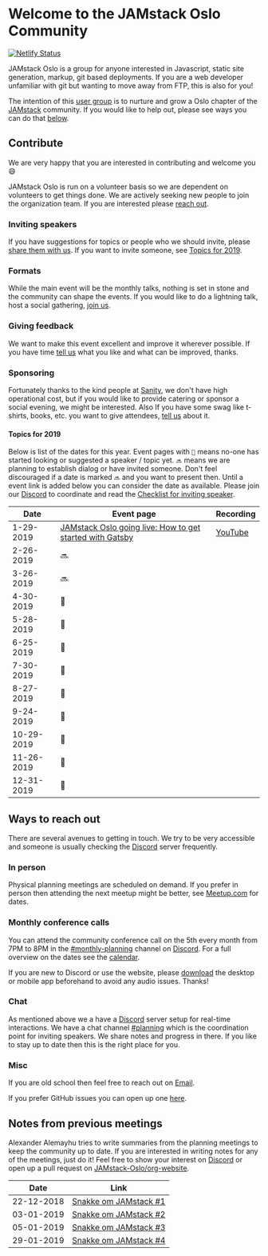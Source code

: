 # Welcome to the JAMstack Oslo Community

[![Netlify Status](https://api.netlify.com/api/v1/badges/0f9acec2-d088-48cd-8e8c-eaa725e0fb01/deploy-status)](https://app.netlify.com/sites/cocky-mclean-5557a9/deploys)

JAMstack Oslo is a group for anyone interested in Javascript, static site
generation, markup, git based deployments. If you are a web developer
unfamiliar with git but wanting to move away from FTP, this is also for you!

The intention of this [user group][2] is to nurture and grow a Oslo chapter of
the [JAMstack][3] community. If you would like to help out, please see ways you
can do that [below](#contribute).

## Contribute

We are very happy that you are interested in contributing and welcome you :smile:

JAMstack Oslo is run on a volunteer basis so we are dependent on volunteers to
get things done. We are actively seeking new people to join the organization
team. If you are interested please [reach out](#ways-to-reach-out).

### Inviting speakers

If you have suggestions for topics or people who we should invite, please
[share them with us](#ways-to-reach-out).  If you want to invite someone, see
[Topics for 2019](#topics-for-2019).

### Formats

While the main event will be the monthly talks, nothing is set in stone and the
community can shape the events. If you would like to do a lightning talk, host
a social gathering, [join us](#ways-to-reach-out).

### Giving feedback

We want to make this event excellent and improve it wherever possible. If you
have time [tell us](#ways-to-reach-out) what you like and what can be improved,
thanks.

### Sponsoring

Fortunately thanks to the kind people at [Sanity][4], we don't have high
operational cost, but if you would like to provide catering or sponsor a social
evening, we might be interested. Also If you have some swag like t-shirts,
books, etc. you want to give attendees, [tell us](#ways-to-reach-out) about it.

#### Topics for 2019

Below is list of the dates for this year. Event pages with `👀` means no-one has
started looking or suggested a speaker / topic yet. `🔜` means we are planning
to establish dialog or have invited someone. Don't feel discouraged if a date
is marked `🔜` and you want to present then. Until a event link is added below
you can consider the date as available. Please join our [Discord][0] to
coordinate and read the [Checklist for inviting speaker][7].

| Date       | Event page                                                            | Recording                               |
| ---------- | --------------------------------------------------------------------- | --------------------------------------- |
| 1-29-2019  | [JAMstack Oslo going live: How to get started with Gatsby][1-29-2019] | [YouTube](https://youtu.be/nDd61kDJaOw) |
| 2-26-2019  | 🔜                                                                    |                                         | 
| 3-26-2019  | 🔜                                                                    |                                         |
| 4-30-2019  | 👀                                                                    |                                         |
| 5-28-2019  | 👀                                                                    |                                         |
| 6-25-2019  | 👀                                                                    |                                         |
| 7-30-2019  | 👀                                                                    |                                         |
| 8-27-2019  | 👀                                                                    |                                         |
| 9-24-2019  | 👀                                                                    |                                         |
| 10-29-2019 | 👀                                                                    |                                         |
| 11-26-2019 | 👀                                                                    |                                         |
| 12-31-2019 | 👀                                                                    |                                         |

## Ways to reach out

There are several avenues to getting in touch.  We try to be very accessible
and someone is usually checking the [Discord][0] server frequently. 

### In person

Physical planning meetings are scheduled on demand. If you prefer in person
then attending the next meetup might be better, see [Meetup.com][2] for dates.

### Monthly conference calls

You can attend the community conference call on the 5th every month from 7PM to
8PM in the [#monthly-planning][0] channel on [Discord][0]. For a full overview
on the dates see the [calendar][1].

If you are new to Discord or use the website, please [download][5] the desktop
or mobile app beforehand to avoid any audio issues. Thanks!

### Chat

As mentioned above we a have a [Discord][0] server setup for real-time
interactions. We have a chat channel [#planning][8] which is the coordination
point for inviting speakers. We share notes and progress in there. If you like
to stay up to date then this is the right place for you.

### Misc

If you are old school then feel free to reach out on [Email](mailto:alexander@alemayhu.com?subject=JAMstack-Oslo).

If you prefer GitHub issues you can open up one [here](https://github.com/JAMstack-Oslo/org-website/issues).

## Notes from previous meetings

Alexander Alemayhu tries to write summaries from the planning meetings to keep
the community up to date. If you are interested in writing notes for any of the
meetings, just do it! Feel free to show your interest on [Discord][0] or open up
a pull request on [JAMstack-Oslo/org-website][6].

| Date       | Link                                                             |
| ---------- | ---------------------------------------------------------------- |
| 22-12-2018 | [Snakke om JAMstack #1](meetings/meeting-planning-22-12-2018.md) |
| 03-01-2019 | [Snakke om JAMstack #2](meetings/meeting-planning-03-01-2019.md) |
| 05-01-2019 | [Snakke om JAMstack #3](meetings/meeting-planning-05-01-2019.md) |
| 29-01-2019 | [Snakke om JAMstack #4](meetings/meeting-planning-29-01-2019.md) |

[0]: https://discord.gg/rE3pcSw
[1]: https://calendar.google.com/calendar?cid=YWxlbWF5aHUuY29tX2tzaGxxbHFsZjdmYTlnbjZjZWRqY2NsZzRjQGdyb3VwLmNhbGVuZGFyLmdvb2dsZS5jb20
[2]: https://www.meetup.com/JAMstack-Oslo/
[1-29-2019]: https://www.meetup.com/de-DE/JAMstack-Oslo/events/257379094/
[3]: https://jamstack.org
[4]: https://sanity.io
[5]: https://discordapp.com/download
[6]: https://github.com/JAMstack-Oslo/org-website
[7]: organization/checklist.html#checklist-for-organizing
[8]: https://discord.gg/vtnng5g
